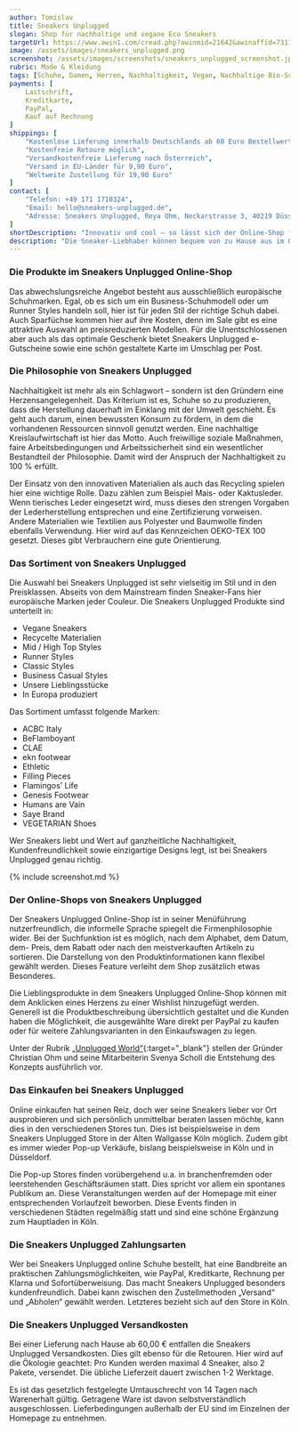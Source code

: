 ```yaml
---
author: Tomislav
title: Sneakers Unplugged
slogan: Shop für nachhaltige und vegane Eco Sneakers
targetUrl: https://www.awin1.com/cread.php?awinmid=21642&awinaffid=731132
image: /assets/images/sneakers_unplugged.png
screenshot: /assets/images/screenshots/sneakers_unplugged_screenshot.jpg
rubric: Mode & Kleidung
tags: [Schuhe, Damen, Herren, Nachhaltigkeit, Vegan, Nachhaltige Bio-Schuhe]
payments: [
    Lastschrift,
    Kreditkarte,
    PayPal,
    Kauf auf Rechnung
]
shippings: [
    "Kostenlose Lieferung innerhalb Deutschlands ab 60 Euro Bestellwert",
    "Kostenfreie Retoure möglich",
    "Versandkostenfreie Lieferung nach Österreich",
    "Versand in EU-Länder für 9,90 Euro",
    "Weltweite Zustellung für 19,90 Euro"
]
contact: [
    "Telefon: +49 171 1710324",
    "Email: hello@sneakers-unplugged.de",
    "Adresse: Sneakers Unplugged, Reya Ohm, Neckarstrasse 3, 40219 Düsseldorf"
]
shortDescription: "Innovativ und cool – so lässt sich der Online-Shop für Sneaker-Fans treffend beschreiben. Der Sneakers Unplugged Store zeigt, dass fair hergestellte Schuhe sehr wohl stylish sind und jedem Klischee von „öko“ trotzen können."
description: "Die Sneaker-Liebhaber können bequem von zu Hause aus im Online-Store shoppen oder direkt im Ladengeschäft nach Herzenslust im Sneaker-Paradies einkaufen."
---
```


### Die Produkte im Sneakers Unplugged Online-Shop

Das abwechslungsreiche Angebot besteht aus ausschließlich europäische Schuhmarken. Egal, ob es sich um ein Business-Schuhmodell oder um Runner Styles handeln soll, hier ist für jeden Stil der richtige Schuh dabei. Auch Sparfüchse kommen hier auf ihre Kosten, denn im Sale gibt es eine attraktive Auswahl an preisreduzierten Modellen. Für die Unentschlossenen aber auch als das optimale Geschenk bietet Sneakers Unplugged e-Gutscheine sowie eine schön gestaltete Karte im Umschlag per Post.

### Die Philosophie von Sneakers Unplugged

Nachhaltigkeit ist mehr als ein Schlagwort – sondern ist den Gründern eine Herzensangelegenheit. Das Kriterium ist es, Schuhe so zu produzieren, dass die Herstellung dauerhaft im Einklang mit der Umwelt geschieht. Es geht auch darum, einen bewussten Konsum zu fördern, in dem die vorhandenen Ressourcen sinnvoll genutzt werden. Eine nachhaltige Kreislaufwirtschaft ist hier das Motto. Auch freiwillige soziale Maßnahmen, faire Arbeitsbedingungen und Arbeitssicherheit sind ein wesentlicher Bestandteil der Philosophie. Damit wird der Anspruch der Nachhaltigkeit zu 100 % erfüllt.

Der Einsatz von den innovativen Materialien als auch das Recycling spielen hier eine wichtige Rolle. Dazu zählen zum Beispiel Mais- oder Kaktusleder. Wenn tierisches Leder eingesetzt wird, muss dieses den strengen Vorgaben der Lederherstellung entsprechen und eine Zertifizierung vorweisen. Andere Materialien wie Textilien aus Polyester und Baumwolle finden ebenfalls Verwendung. Hier wird auf das Kennzeichen OEKO-TEX 100 gesetzt. Dieses gibt Verbrauchern eine gute Orientierung. 

### Das Sortiment von Sneakers Unplugged

Die Auswahl bei Sneakers Unplugged ist sehr vielseitig im Stil und in den Preisklassen. Abseits von dem Mainstream finden Sneaker-Fans hier europäische Marken jeder Couleur. 
Die Sneakers Unplugged Produkte sind unterteilt in:

* Vegane Sneakers
* Recycelte Materialien
* Mid / High Top Styles
* Runner Styles
* Classic Styles
* Business Casual Styles
* Unsere Lieblingsstücke
* In Europa produziert

Das Sortiment umfasst folgende Marken:

* ACBC Italy
* BeFlamboyant
* CLAE
* ekn footwear
* Ethletic
* Filling Pieces
* Flamingos’ Life
* Genesis Footwear
* Humans are Vain
* Saye Brand
* VEGETARIAN Shoes

Wer Sneakers liebt und Wert auf ganzheitliche Nachhaltigkeit, Kundenfreundlichkeit sowie einzigartige Designs legt, ist bei Sneakers Unplugged genau richtig.

{% include screenshot.md %}

### Der Online-Shops von Sneakers Unplugged

Der Sneakers Unplugged Online-Shop ist in seiner Menüführung nutzerfreundlich, die informelle Sprache spiegelt die Firmenphilosophie wider. Bei der Suchfunktion ist es möglich, nach dem Alphabet, dem Datum, dem- Preis, dem Rabatt oder nach den meistverkauften Artikeln zu sortieren. Die Darstellung von den Produktinformationen kann flexibel gewählt werden. Dieses Feature verleiht dem Shop zusätzlich etwas Besonderes.

Die Lieblingsprodukte in dem Sneakers Unplugged Online-Shop können mit dem Anklicken eines Herzens zu einer Wishlist hinzugefügt werden. Generell ist die Produktbeschreibung übersichtlich gestaltet und die Kunden haben die Möglichkeit, die ausgewählte Ware direkt per PayPal zu kaufen oder für weitere Zahlungsvarianten in den Einkaufswagen zu legen.

Unter der Rubrik [„Unplugged World“](https://www.sneakers-unplugged.de/pages/nachhaltige-vegane-sneakers-marken-coming-soon){:target="_blank"} stellen der Gründer Christian Ohm und seine Mitarbeiterin Svenya Scholl die Entstehung des Konzepts ausführlich vor. 

### Das Einkaufen bei Sneakers Unplugged

Online einkaufen hat seinen Reiz, doch wer seine Sneakers lieber vor Ort ausprobieren und sich persönlich unmittelbar beraten lassen möchte, kann dies in den verschiedenen Stores tun. Dies ist beispielsweise in dem Sneakers Unplugged Store in der Alten Wallgasse Köln möglich. Zudem gibt es immer wieder Pop-up Verkäufe, bislang beispielsweise in Köln und in Düsseldorf.

Die Pop-up Stores finden vorübergehend u.a. in branchenfremden oder leerstehenden Geschäftsräumen statt. Dies spricht vor allem ein spontanes Publikum an. Diese Veranstaltungen werden auf der Homepage mit einer entsprechenden Vorlaufzeit beworben. Diese Events finden in verschiedenen Städten regelmäßig statt und sind eine schöne Ergänzung zum Hauptladen in Köln. 

### Die Sneakers Unplugged Zahlungsarten

Wer bei Sneakers Unplugged online Schuhe bestellt, hat eine Bandbreite an praktischen Zahlungsmöglichkeiten, wie PayPal, Kreditkarte, Rechnung per Klarna und Sofortüberweisung. Das macht Sneakers Unplugged besonders kundenfreundlich. Dabei kann zwischen den Zustellmethoden „Versand“ und „Abholen“ gewählt werden. Letzteres bezieht sich auf den Store in Köln. 

### Die Sneakers Unplugged Versandkosten

Bei einer Lieferung nach Hause ab 60,00 € entfallen die Sneakers Unplugged Versandkosten. Dies gilt ebenso für die Retouren. Hier wird auf die Ökologie geachtet: Pro Kunden werden maximal 4 Sneaker, also 2 Pakete, versendet. Die übliche Lieferzeit dauert zwischen 1-2 Werktage.

Es ist das gesetzlich festgelegte Umtauschrecht von 14 Tagen nach Warenerhalt gültig. Getragene Ware ist davon selbstverständlich ausgeschlossen. Lieferbedingungen außerhalb der EU sind im Einzelnen der Homepage zu entnehmen.